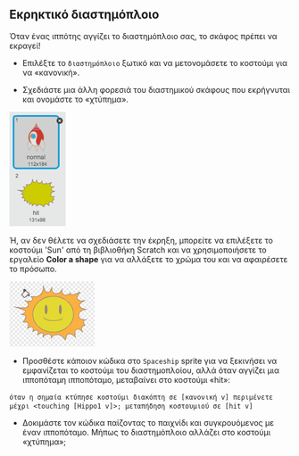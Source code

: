 ## Εκρηκτικό διαστημόπλοιο

Όταν ένας ιππότης αγγίζει το διαστημόπλοιο σας, το σκάφος πρέπει να εκραγεί!

+ Επιλέξτε το `διαστημόπλοιο` ξωτικό και να μετονομάσετε το κοστούμι για να «κανονική».

+ Σχεδιάστε μια άλλη φορεσιά του διαστημικού σκάφους που εκρήγνυται και ονομάστε το «χτύπημα».

![screenshot](images/invaders-spaceship-costumes.png)

Ή, αν δεν θέλετε να σχεδιάσετε την έκρηξη, μπορείτε να επιλέξετε το κοστούμι 'Sun' από τη βιβλιοθήκη Scratch και να χρησιμοποιήσετε το εργαλείο **Color a shape** για να αλλάξετε το χρώμα του και να αφαιρέσετε το πρόσωπο.

![screenshot](images/invaders-sun.png)

+ Προσθέστε κάποιον κώδικα στο `Spaceship` sprite για να ξεκινήσει να εμφανίζεται το κοστούμι του διαστημοπλοίου, αλλά όταν αγγίζει μια ιπποπόταμη ιπποπόταμο, μεταβαίνει στο κοστούμι «hit»:

```blocks
όταν η σημαία κτύπησε κοστούμι διακόπτη σε [κανονική v] περιμένετε μέχρι <touching [Hippo1 v]>; μεταπήδηση κοστουμιού σε [hit v]
```

+ Δοκιμάστε τον κώδικα παίζοντας το παιχνίδι και συγκρουόμενος με έναν ιπποπόταμο. Μήπως το διαστημόπλοιο αλλάζει στο κοστούμι «χτύπημα»;
